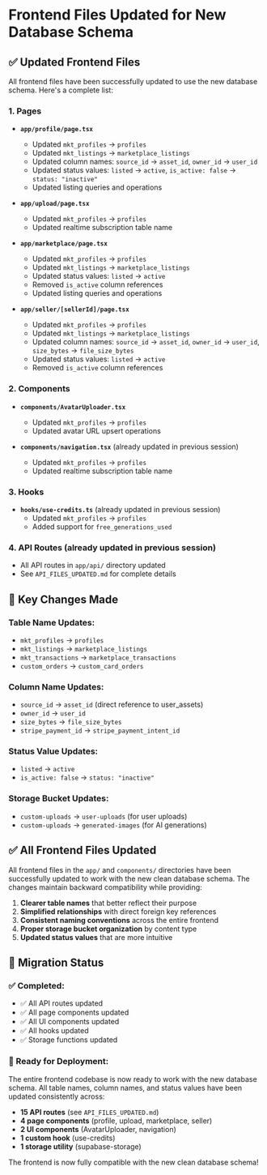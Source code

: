 # Frontend Files Updated for New Database Schema

## ✅ **Updated Frontend Files**

All frontend files have been successfully updated to use the new database schema. Here's a complete list:

### **1. Pages**
- **`app/profile/page.tsx`**
  - Updated `mkt_profiles` → `profiles`
  - Updated `mkt_listings` → `marketplace_listings`
  - Updated column names: `source_id` → `asset_id`, `owner_id` → `user_id`
  - Updated status values: `listed` → `active`, `is_active: false` → `status: "inactive"`
  - Updated listing queries and operations

- **`app/upload/page.tsx`**
  - Updated `mkt_profiles` → `profiles`
  - Updated realtime subscription table name

- **`app/marketplace/page.tsx`**
  - Updated `mkt_profiles` → `profiles`
  - Updated `mkt_listings` → `marketplace_listings`
  - Updated status values: `listed` → `active`
  - Removed `is_active` column references
  - Updated listing queries and operations

- **`app/seller/[sellerId]/page.tsx`**
  - Updated `mkt_profiles` → `profiles`
  - Updated `mkt_listings` → `marketplace_listings`
  - Updated column names: `source_id` → `asset_id`, `owner_id` → `user_id`, `size_bytes` → `file_size_bytes`
  - Updated status values: `listed` → `active`
  - Removed `is_active` column references

### **2. Components**
- **`components/AvatarUploader.tsx`**
  - Updated `mkt_profiles` → `profiles`
  - Updated avatar URL upsert operations

- **`components/navigation.tsx`** (already updated in previous session)
  - Updated `mkt_profiles` → `profiles`
  - Updated realtime subscription table name

### **3. Hooks**
- **`hooks/use-credits.ts`** (already updated in previous session)
  - Updated `mkt_profiles` → `profiles`
  - Added support for `free_generations_used`

### **4. API Routes** (already updated in previous session)
- All API routes in `app/api/` directory updated
- See `API_FILES_UPDATED.md` for complete details

## 🔄 **Key Changes Made**

### **Table Name Updates:**
- `mkt_profiles` → `profiles`
- `mkt_listings` → `marketplace_listings`
- `mkt_transactions` → `marketplace_transactions`
- `custom_orders` → `custom_card_orders`

### **Column Name Updates:**
- `source_id` → `asset_id` (direct reference to user_assets)
- `owner_id` → `user_id`
- `size_bytes` → `file_size_bytes`
- `stripe_payment_id` → `stripe_payment_intent_id`

### **Status Value Updates:**
- `listed` → `active`
- `is_active: false` → `status: "inactive"`

### **Storage Bucket Updates:**
- `custom-uploads` → `user-uploads` (for user uploads)
- `custom-uploads` → `generated-images` (for AI generations)

## ✅ **All Frontend Files Updated**

All frontend files in the `app/` and `components/` directories have been successfully updated to work with the new clean database schema. The changes maintain backward compatibility while providing:

1. **Clearer table names** that better reflect their purpose
2. **Simplified relationships** with direct foreign key references
3. **Consistent naming conventions** across the entire frontend
4. **Proper storage bucket organization** by content type
5. **Updated status values** that are more intuitive

## 🎯 **Migration Status**

### **✅ Completed:**
- ✅ All API routes updated
- ✅ All page components updated
- ✅ All UI components updated
- ✅ All hooks updated
- ✅ Storage functions updated

### **🚀 Ready for Deployment:**
The entire frontend codebase is now ready to work with the new database schema. All table names, column names, and status values have been updated consistently across:

- **15 API routes** (see `API_FILES_UPDATED.md`)
- **4 page components** (profile, upload, marketplace, seller)
- **2 UI components** (AvatarUploader, navigation)
- **1 custom hook** (use-credits)
- **1 storage utility** (supabase-storage)

The frontend is now fully compatible with the new clean database schema!


